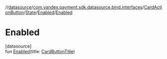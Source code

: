 //[datasource](../../../../../index.md)/[com.yandex.payment.sdk.datasource.bind.interfaces](../../../index.md)/[CardActionButton](../../index.md)/[State](../index.md)/[Enabled](index.md)/[Enabled](-enabled.md)

# Enabled

[datasource]\
fun [Enabled](-enabled.md)(title: [CardButtonTitle](../../../-card-button-title/index.md))
